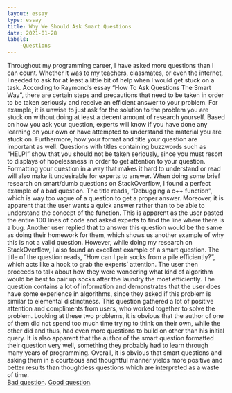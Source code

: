 ```yaml
---
layout: essay
type: essay
title: Why We Should Ask Smart Questions
date: 2021-01-28
labels: 
    -Questions
---
```


Throughout my programming career, I have asked more questions than I can count. Whether it was to my teachers, classmates, or even the internet, I needed to ask for at least a little bit of help when I would get stuck on a task. According to Raymond’s essay “How To Ask Questions The Smart Way”, there are certain steps and precautions that need to be taken in order to be taken seriously and receive an efficient answer to your problem. For example, it is unwise to just ask for the solution to the problem you are stuck on without doing at least a decent amount of research yourself. Based on how you ask your question, experts will know if you have done any learning on your own or have attempted to understand the material you are stuck on. Furthermore, how your format and title your question are important as well. Questions with titles containing buzzwords such as “HELP!” show that you should not be taken seriously, since you must resort to displays of hopelessness in order to get attention to your question. Formatting your question in a way that makes it hard to understand or read will also make it undesirable for experts to answer. 
When doing some brief research on smart/dumb questions on StackOverflow, I found a perfect example of a bad question. The title reads, “Debugging a c++ function”, which is way too vague of a question to get a proper answer. Moreover, it is apparent that the user wants a quick answer rather than to be able to understand the concept of the function. This is apparent as the user pasted the entire 100 lines of code and asked experts to find the line where there is a bug. Another user replied that to answer this question would be the same as doing their homework for them, which shows us another example of why this is not a valid question. 
However, while doing my research on StackOverflow, I also found an excellent example of a smart question. The title of the question reads, “How can I pair socks from a pile efficiently?”, which acts like a hook to grab the experts’ attention. The user then proceeds to talk about how they were wondering what kind of algorithm would be best to pair up socks after the laundry the most efficiently. The question contains a lot of information and demonstrates that the user does have some experience in algorithms, since they asked if this problem is similar to elemental distinctness. This question gathered a lot of positive attention and compliments from users, who worked together to solve the problem. 
Looking at these two problems, it is obvious that the author of one of them did not spend too much time trying to think on their own, while the other did and thus, had even more questions to build on other than his initial query. It is also apparent that the author of the smart question formatted their question very well, something they probably had to learn through many years of programming. Overall, it is obvious that smart questions and asking them in a courteous and thoughtful manner yields more positive and better results than thoughtless questions which are interpreted as a waste of time.\
[Bad question](https://stackoverflow.com/questions/65942104/debugging-a-c-function). 
[Good question](https://stackoverflow.com/questions/14415881/how-can-i-pair-socks-from-a-pile-efficiently).
